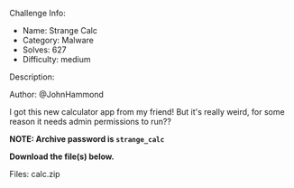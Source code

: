 
Challenge Info:
 - Name: Strange Calc
 - Category: Malware    
 - Solves: 627
 - Difficulty: medium


 Description:

 Author: @JohnHammond  
  
I got this new calculator app from my friend! But it's really weird, for some reason it needs admin permissions to run??   
  
 **NOTE: Archive password is `strange_calc`**   
  
 **Download the file(s) below.**  



 Files: calc.zip
